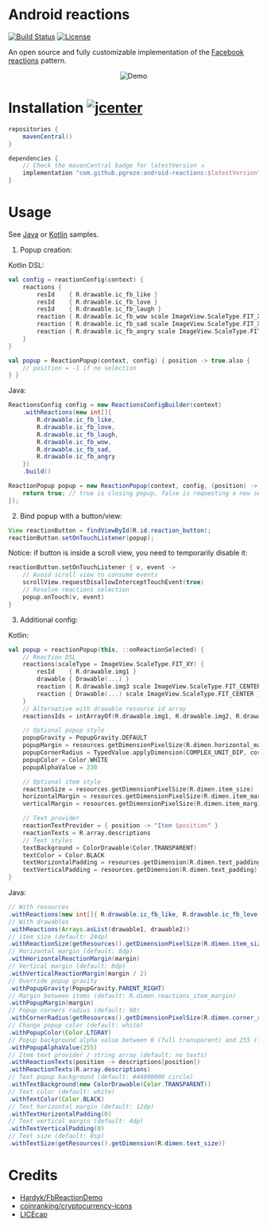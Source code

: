 # Android reactions

[![Build Status](https://github.com/pgreze/android-reactions/workflows/Build/badge.svg)](https://github.com/pgreze/android-reactions/actions?query=workflow%3ABuild)
[![License](https://img.shields.io/badge/License-Apache%202.0-blue.svg)](https://opensource.org/licenses/Apache-2.0)

An open source and fully customizable implementation of the
[Facebook reactions](https://en.facebookbrand.com/assets/reactions) pattern.

<p align="center">
  <img src="https://raw.githubusercontent.com/pgreze/android-reactions/master/resources/demo.gif" alt="Demo">
</p>

# Installation [![jcenter](https://api.bintray.com/packages/pgreze/maven/android-reactions/images/download.svg)](https://bintray.com/pgreze/maven/android-reactions/_latestVersion)

```groovy
repositories {
    mavenCentral()
}

dependencies {
    // Check the mavenCentral badge for latestVersion 🔝
    implementation "com.github.pgreze:android-reactions:$latestVersion"
}
```

# Usage

See [Java](sample/src/main/java/com/github/pgreze/reactions/sample/MainActivity.java)
or [Kotlin](sample/src/main/java/com/github/pgreze/reactions/sample/KotlinSamples.kt) samples.

1. Popup creation:

Kotlin DSL:

```kotlin
val config = reactionConfig(context) {
    reactions {
        resId    { R.drawable.ic_fb_like }
        resId    { R.drawable.ic_fb_love }
        resId    { R.drawable.ic_fb_laugh }
        reaction { R.drawable.ic_fb_wow scale ImageView.ScaleType.FIT_XY }
        reaction { R.drawable.ic_fb_sad scale ImageView.ScaleType.FIT_XY }
        reaction { R.drawable.ic_fb_angry scale ImageView.ScaleType.FIT_XY }
    }
}

val popup = ReactionPopup(context, config) { position -> true.also {
    // position = -1 if no selection
} }
```

Java:

```java
ReactionsConfig config = new ReactionsConfigBuilder(context)
    .withReactions(new int[]{
        R.drawable.ic_fb_like,
        R.drawable.ic_fb_love,
        R.drawable.ic_fb_laugh,
        R.drawable.ic_fb_wow,
        R.drawable.ic_fb_sad,
        R.drawable.ic_fb_angry
    })
    .build()

ReactionPopup popup = new ReactionPopup(context, config, (position) -> {
    return true; // true is closing popup, false is requesting a new selection
});
```

2. Bind popup with a button/view:

```java
View reactionButton = findViewById(R.id.reaction_button);
reactionButton.setOnTouchListener(popup);
```

Notice: if button is inside a scroll view, you need to temporarily disable it:

```kotlin
reactionButton.setOnTouchListener { v, event ->
    // Avoid scroll view to consume events
    scrollView.requestDisallowInterceptTouchEvent(true)
    // Resolve reactions selection
    popup.onTouch(v, event)
}
```

3. Additional config:

Kotlin:

```kotlin
val popup = reactionPopup(this, ::onReactionSelected) {
    // Reaction DSL
    reactions(scaleType = ImageView.ScaleType.FIT_XY) {
        resId    { R.drawable.img1 }
        drawable { Drawable(...) }
        reaction { R.drawable.img3 scale ImageView.ScaleType.FIT_CENTER }
        reaction { Drawable(...) scale ImageView.ScaleType.FIT_CENTER }
    }
    // Alternative with drawable resource id array
    reactionsIds = intArrayOf(R.drawable.img1, R.drawable.img2, R.drawable.img3)

    // Optional popup style
    popupGravity = PopupGravity.DEFAULT
    popupMargin = resources.getDimensionPixelSize(R.dimen.horizontal_margin)
    popupCornerRadius = TypedValue.applyDimension(COMPLEX_UNIT_DIP, cornerSizeInDp.toFloat(), resources.displayMetrics)
    popupColor = Color.WHITE
    popupAlphaValue = 230

    // Optional item style
    reactionSize = resources.getDimensionPixelSize(R.dimen.item_size)
    horizontalMargin = resources.getDimensionPixelSize(R.dimen.item_margin)
    verticalMargin = resources.getDimensionPixelSize(R.dimen.item_margin)

    // Text provider
    reactionTextProvider = { position -> "Item $position" }
    reactionTexts = R.array.descriptions
    // Text styles
    textBackground = ColorDrawable(Color.TRANSPARENT)
    textColor = Color.BLACK
    textHorizontalPadding = resources.getDimension(R.dimen.text_padding)
    textVerticalPadding = resources.getDimension(R.dimen.text_padding)
}
```

Java:

```java
// With resources
.withReactions(new int[]{ R.drawable.ic_fb_like, R.drawable.ic_fb_love })
// With drawables
.withReactions(Arrays.asList(drawable1, drawable2))
// item size (default: 24dp)
.withReactionSize(getResources().getDimensionPixelSize(R.dimen.item_size))
// Horizontal margin (default: 8dp)
.withHorizontalReactionMargin(margin)
// Vertical margin (default: 8dp)
.withVerticalReactionMargin(margin / 2)
// Override popup gravity
.withPopupGravity(PopupGravity.PARENT_RIGHT)
// Margin between items (default: R.dimen.reactions_item_margin)
.withPopupMargin(margin)
// Popup corners radius (default: 90)
.withCornerRadius(getResources().getDimensionPixelSize(R.dimen.corner_radius))
// Change popup color (default: white)
.withPopupColor(Color.LTGRAY)
// Popup background alpha value between 0 (full transparent) and 255 (full opaque) (default: 230)
.withPopupAlphaValue(255)
// Item text provider / string array (default: no texts)
.withReactionTexts(position -> descriptions[position])
.withReactionTexts(R.array.descriptions)
// Text popup background (default: #44000000 circle)
.withTextBackground(new ColorDrawable(Color.TRANSPARENT))
// Text color (default: white)
.withTextColor(Color.BLACK)
// Text horizontal margin (default: 12dp)
.withTextHorizontalPadding(0)
// Text vertical margin (default: 4dp)
.withTextVerticalPadding(0)
// Text size (default: 8sp)
.withTextSize(getResources().getDimension(R.dimen.text_size))
```

# Credits

- [Hardyk/FbReactionDemo](https://github.com/Hardyk/FbReactionDemo)
- [coinranking/cryptocurrency-icons](https://github.com/coinranking/cryptocurrency-icons)
- [LICEcap](https://www.cockos.com/licecap/)
